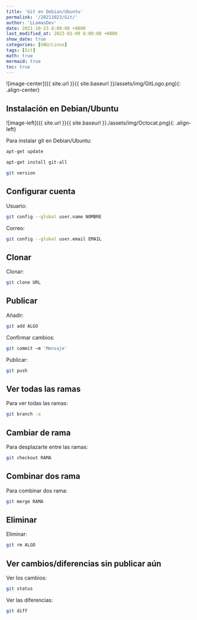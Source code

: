 ```yaml
---
title: 'Git en Debian/Ubuntu'
permalink: '/20211023/Git/'
author: 'LLamasDev'
date: 2021-10-23 8:00:00 +0800
last_modified_at: 2023-01-09 8:00:00 +0800
show_date: true
categories: [GNU/Linux]
tags: [Git]
math: true
mermaid: true
toc: true
---
```


![image-center]({{ site.url }}{{ site.baseurl }}/assets/img/GitLogo.png){: .align-center}

## Instalación en Debian/Ubuntu

![image-left]({{ site.url }}{{ site.baseurl }}./assets/img/Octocat.png){: .align-left}

Para instalar git en Debian/Ubuntu:
```bash
apt-get update

apt-get install git-all

git version
```

## Configurar cuenta

Usuario:
```bash
git config --global user.name NOMBRE
```

Correo:
```bash
git config --global user.email EMAIL
```

## Clonar

Clonar:
```bash
git clone URL
```

## Publicar

Añadir:
```bash
git add ALGO
```

Confirmar cambios:
```bash
git commit –m 'Mensaje'
```

Publicar:
```bash
git push
```

## Ver todas las ramas

Para ver todas las ramas:
```bash
git branch -a
```

## Cambiar de rama

Para desplazarte entre las ramas:
```bash
git checkout RAMA
```

## Combinar dos rama

Para combinar dos rama:
```bash
git merge RAMA
```

## Eliminar

Eliminar:
```bash
git rm ALGO
```

## Ver cambios/diferencias sin publicar aún

Ver los cambios:
```bash
git status
```

Ver las diferencias:
```bash
git diff
```